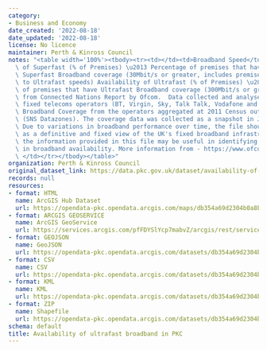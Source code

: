 ```yaml
---
category:
- Business and Economy
date_created: '2022-08-18'
date_updated: '2022-08-18'
license: No licence
maintainer: Perth & Kinross Council
notes: "<table width='100%'><tbody><tr><td></td><td>Broadband Speed</td></tr><tr><td></td><td>Availability\
  \ of Superfast (% of Premises) \u2013 Percentage of premises that have at least\
  \ Superfast Broadband coverage (30Mbit/s or greater, includes premises with access\
  \ to Ultrafast speeds) Availability of Ultrafast (% of Premises) \u2013 Percentage\
  \ of premises that have Ultrafast Broadband coverage (300Mbit/s or greater) Sourced\
  \ from Connected Nations Report by Ofcom.  Data collected and analysed from major\
  \ fixed telecoms operators (BT, Virgin, Sky, Talk Talk, Vodafone and KCOM).  Contains\
  \ Broadband Coverage from the operators aggregated at 2011 Census output area level\
  \ (SNS Datazones). The coverage data was collected as a snapshot in January 2018.\
  \ Due to variations in broadband performance over time, the file should not be regarded\
  \ as a definitive and fixed view of the UK's fixed broadband infrastructure. However,\
  \ the information provided in this file may be useful in identifying variations\
  \ in broadband availability. More information from - https://www.ofcom.org.uk/research-and-data/multi-sector-research/infrastructure-research/connected-nations-update-spring-2018\
  \ </td></tr></tbody></table>"
organization: Perth & Kinross Council
original_dataset_link: https://data.pkc.gov.uk/dataset/availability-of-ultrafast-broadband-in-pkc
records: null
resources:
- format: HTML
  name: ArcGIS Hub Dataset
  url: https://opendata-pkc.opendata.arcgis.com/maps/db354a69d2304b0a8b75cca71c316286_0
- format: ARCGIS GEOSERVICE
  name: ArcGIS GeoService
  url: https://services.arcgis.com/pfFDYSlYcp7mabvZ/arcgis/rest/services/UltrafastBroadband/FeatureServer/0
- format: GEOJSON
  name: GeoJSON
  url: https://opendata-pkc.opendata.arcgis.com/datasets/db354a69d2304b0a8b75cca71c316286_0.geojson?outSR=%7B%22latestWkid%22%3A27700%2C%22wkid%22%3A27700%7D
- format: CSV
  name: CSV
  url: https://opendata-pkc.opendata.arcgis.com/datasets/db354a69d2304b0a8b75cca71c316286_0.csv?outSR=%7B%22latestWkid%22%3A27700%2C%22wkid%22%3A27700%7D
- format: KML
  name: KML
  url: https://opendata-pkc.opendata.arcgis.com/datasets/db354a69d2304b0a8b75cca71c316286_0.kml?outSR=%7B%22latestWkid%22%3A27700%2C%22wkid%22%3A27700%7D
- format: ZIP
  name: Shapefile
  url: https://opendata-pkc.opendata.arcgis.com/datasets/db354a69d2304b0a8b75cca71c316286_0.zip?outSR=%7B%22latestWkid%22%3A27700%2C%22wkid%22%3A27700%7D
schema: default
title: Availability of ultrafast broadband in PKC
---
```

